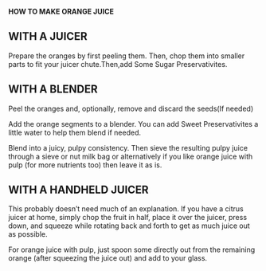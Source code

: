**HOW TO MAKE ORANGE JUICE**
## WITH A JUICER 
Prepare the oranges by first peeling them. Then, chop them into smaller parts to fit your juicer chute.Then,add Some Sugar Preservativites. 

## WITH A BLENDER
Peel the oranges and, optionally, remove and discard the seeds(If needed)

Add the orange segments to a blender. You can add Sweet Preservativites a little water to help them blend if needed.

Blend into a juicy, pulpy consistency. Then sieve the resulting pulpy juice through a sieve or nut milk bag or alternatively if you like orange juice with pulp (for more nutrients too) then leave it as is.

## WITH A HANDHELD JUICER
This probably doesn’t need much of an explanation. If you have a citrus juicer at home, simply chop the fruit in half, place it over the juicer, press down, and squeeze while rotating back and forth to get as much juice out as possible.

For orange juice with pulp, just spoon some directly out from the remaining orange (after squeezing the juice out) and add to your glass.

